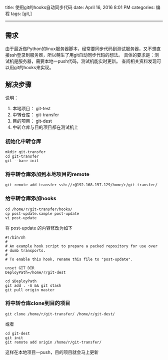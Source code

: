 title: 使用git的hooks自动同步代码
date: April 16, 2016 8:01 PM
categories: 编程
tags: [git,]

----

## 需求
由于最近做Python的linux服务器脚本，经常要同步代码到测试服务器，又不想直接ssh登录到服务器，所以萌生了用git自动同步代码的想法。
具体的要求是：测试机是服务器，需要本地一push代码，测试机能实时更新。
查阅相关资料发现可以用git的hooks来实现。

<!--more-->

## 解决步骤
说明：  
1. 本地项目： git-test  
2. 中转仓库： git-transfer  
3. 目的项目： git-dest  
4. 中转仓库与目的项目都在测试机上

### 初始化中转仓库
```shell
mkdir git-transfer
cd git-transfer
git --bare init
```

### 将中转仓库添加到本地项目的remote
`git remote add transfer ssh://r@192.168.157.129/home/r/git-transfer/`



### 给中转仓库添加hooks
```shell
cd /home/r/git-transfer/hooks/
cp post-update.sample post-update
vi post-update
```

将 post-update 的内容修改为如下
```shell
#!/bin/sh
#
# An example hook script to prepare a packed repository for use over
# dumb transports.
#
# To enable this hook, rename this file to "post-update".

unset GIT_DIR
DeployPath=/home/r/git-dest

cd $DeployPath
git add . -A && git stash
git pull origin master
```

### 将中转仓库clone到目的项目
`git clone /home/r/git-transfer/ /home/r/git-dest/`

或者
```shell
cd git-dest
git init
git remote add origin /home/r/git-transfer/
```

这样在本地项目一push，目的项目就会马上更新

